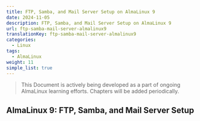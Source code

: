 ```yaml
---
title: FTP, Samba, and Mail Server Setup on AlmaLinux 9
date: 2024-11-05
description: FTP, Samba, and Mail Server Setup on AlmaLinux 9
url: ftp-samba-mail-server-almalinux9
translationKey: ftp-samba-mail-server-almalinux9
categories:
  - Linux
tags:
  - AlmaLinux
weight: 11
simple_list: true
---
```


> This Document is actively being developed as a part of ongoing AlmaLinux learning efforts. Chapters will be added periodically.

## AlmaLinux 9: FTP, Samba, and Mail Server Setup
